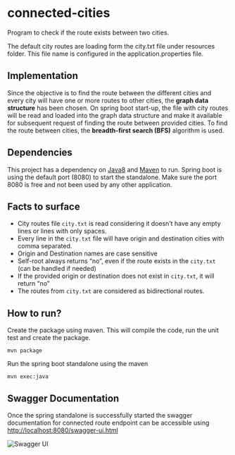# connected-cities #

Program to check if the route exists between two cities.

The default city routes are loading form the city.txt file under resources folder. This file name is configured in the application.properties file.

## Implementation ##

Since the objective is to find the route between the different cities and every city will have one or more routes to other cities, the **graph data structure** has been chosen. On spring boot start-up, the file with city routes will be read and loaded into the graph data structure and make it available for subsequent request of finding the route between provided cities. To find the route between cities, the **breadth-first search (BFS)** algorithm is used.

## Dependencies ##

This project has a dependency on [Java8](https://www.oracle.com/technetwork/java/javase/downloads/jdk8-downloads-2133151.html) and [Maven](https://maven.apache.org/install.html) to run. Spring boot is using the default port (8080) to start the standalone. Make sure the port 8080 is free and not been used by any other application.

## Facts to surface ##

- City routes file ` city.txt ` is read considering it doesn’t have any empty lines or lines with only spaces.
- Every line in the ` city.txt ` file will have origin and destination cities with comma separated.
- Origin and Destination names are case sensitive
- Self-root always returns “no”, even if the route exists in the ` city.txt ` (can be handled if needed)
- If the provided origin or destination does not exist in ` city.txt `, it will return “no”
- The routes from ` city.txt ` are considered as bidirectional routes. 

## How to run? ##

Create the package using maven. This will compile the code, run the unit test and create the package.

    mvn package

Run the spring boot standalone using the maven 

    mvn exec:java

## Swagger Documentation ##

Once the spring standalone is successfully started the swagger documentation for connected route endpoint can be accessible using [http://localhost:8080/swagger-ui.html](http://localhost:8080/swagger-ui.html)

![Swagger UI](https://i.imgur.com/oUPec9t.jpg)